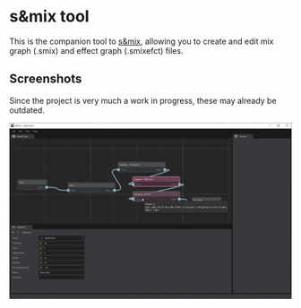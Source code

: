 # s&mix tool

This is the companion tool to [s&mix](https://github.com/MuffinTastic/sbox-sandmix), allowing you to create and edit mix graph (.smix) and effect graph (.smixefct) files.

## Screenshots

Since the project is very much a work in progress, these may already be outdated.

![](assets/screenshot.png)
